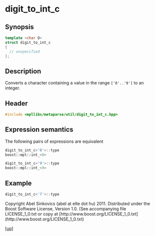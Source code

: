 # digit_to_int_c

## Synopsis

```cpp
template <char D>
struct digit_to_int_c
{
  // unspecified
};
```

## Description

Converts a character containing a value in the range `['0'..'9']` to an integer.

## Header

```cpp
#include <mpllibs/metaparse/util/digit_to_int_c.hpp>
```

## Expression semantics

The following pairs of expressions are equivalent

```cpp
digit_to_int_c<'0'>::type
boost::mpl::int_<0>

digit_to_int_c<'9'>::type
boost::mpl::int_<9>
```

## Example

```cpp
digit_to_int_c<'7'>::type
```

<p class="copyright">
Copyright Abel Sinkovics (abel at elte dot hu) 2011.
Distributed under the Boost Software License, Version 1.0.
(See accompanying file LICENSE_1_0.txt or copy at
[http://www.boost.org/LICENSE_1_0.txt](http://www.boost.org/LICENSE_1_0.txt)
</p>

[[up]](reference.html)




